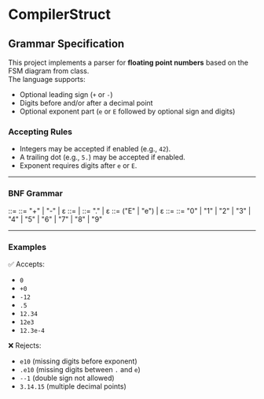 # CompilerStruct

## Grammar Specification

This project implements a parser for **floating point numbers** based on the FSM diagram from class.  
The language supports:

- Optional leading sign (`+` or `-`)
- Digits before and/or after a decimal point
- Optional exponent part (`e` or `E` followed by optional sign and digits)

### Accepting Rules
- Integers may be accepted if enabled (e.g., `42`).
- A trailing dot (e.g., `5.`) may be accepted if enabled.
- Exponent requires digits after `e` or `E`.

---

### BNF Grammar
<Float> ::= <Sign> <Digits> <Fraction> <Exponent>
<Sign> ::= "+" | "-" | ε
<Digits> ::= <Digit> <Digits> | <Digit>
<Fraction> ::= "." <Digits> | ε
<Exponent> ::= ("E" | "e") <SignedDigits> | ε
<SignedDigits> ::= <Sign> <Digits>
<Digit> ::= "0" | "1" | "2" | "3" | "4"
| "5" | "6" | "7" | "8" | "9"


---

### Examples

✅ Accepts:
- `0`
- `+0`
- `-12`
- `.5`
- `12.34`
- `12e3`
- `12.3e-4`

❌ Rejects:
- `e10` (missing digits before exponent)
- `.e10` (missing digits between `.` and `e`)
- `--1` (double sign not allowed)
- `3.14.15` (multiple decimal points)
